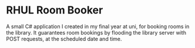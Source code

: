 RHUL Room Booker
================

A small C# application I created in my final year at uni, for booking rooms in the library. It guarantees room bookings by flooding the library server with POST requests, at the scheduled date and time.
